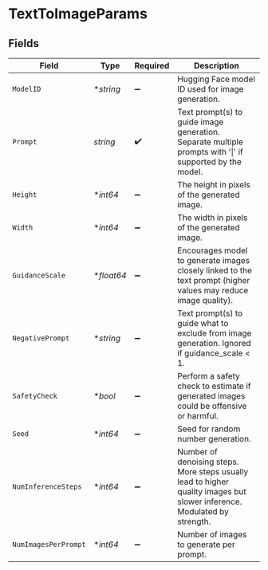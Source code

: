 # TextToImageParams


## Fields

| Field                                                                                                                    | Type                                                                                                                     | Required                                                                                                                 | Description                                                                                                              |
| ------------------------------------------------------------------------------------------------------------------------ | ------------------------------------------------------------------------------------------------------------------------ | ------------------------------------------------------------------------------------------------------------------------ | ------------------------------------------------------------------------------------------------------------------------ |
| `ModelID`                                                                                                                | **string*                                                                                                                | :heavy_minus_sign:                                                                                                       | Hugging Face model ID used for image generation.                                                                         |
| `Prompt`                                                                                                                 | *string*                                                                                                                 | :heavy_check_mark:                                                                                                       | Text prompt(s) to guide image generation. Separate multiple prompts with '\|' if supported by the model.                 |
| `Height`                                                                                                                 | **int64*                                                                                                                 | :heavy_minus_sign:                                                                                                       | The height in pixels of the generated image.                                                                             |
| `Width`                                                                                                                  | **int64*                                                                                                                 | :heavy_minus_sign:                                                                                                       | The width in pixels of the generated image.                                                                              |
| `GuidanceScale`                                                                                                          | **float64*                                                                                                               | :heavy_minus_sign:                                                                                                       | Encourages model to generate images closely linked to the text prompt (higher values may reduce image quality).          |
| `NegativePrompt`                                                                                                         | **string*                                                                                                                | :heavy_minus_sign:                                                                                                       | Text prompt(s) to guide what to exclude from image generation. Ignored if guidance_scale < 1.                            |
| `SafetyCheck`                                                                                                            | **bool*                                                                                                                  | :heavy_minus_sign:                                                                                                       | Perform a safety check to estimate if generated images could be offensive or harmful.                                    |
| `Seed`                                                                                                                   | **int64*                                                                                                                 | :heavy_minus_sign:                                                                                                       | Seed for random number generation.                                                                                       |
| `NumInferenceSteps`                                                                                                      | **int64*                                                                                                                 | :heavy_minus_sign:                                                                                                       | Number of denoising steps. More steps usually lead to higher quality images but slower inference. Modulated by strength. |
| `NumImagesPerPrompt`                                                                                                     | **int64*                                                                                                                 | :heavy_minus_sign:                                                                                                       | Number of images to generate per prompt.                                                                                 |